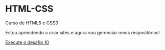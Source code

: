 # HTML-CSS
 Curso de HTML5 e CSS3

Estou aprendendo a criar sites e agora vou gerenciar meus respositórios!

<a href="https://JhonnyVittor.github.io/html-css\Desafios\d010/android.html"> Execute o desafio 10 </a>